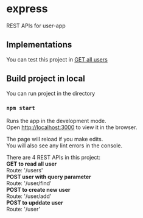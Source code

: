 # express

REST APIs for user-app

## Implementations

You can test this project in [GET all users](https://danhhoang-express-app.herokuapp.com/users)

## Build project in local

You can run project in the directory

### `npm start`

Runs the app in the development mode.\
Open [http://localhost:3000](http://localhost:3000) to view it in the browser.
 
The page will reload if you make edits.\
You will also see any lint errors in the console.

There are 4 REST APIs in this project:\
**GET to read all user**\
   Route: '/users'\
**POST user with query parameter**\
   Route: '/user/find'\
**POST to create new user**\
   Route: '/user/add'\
**POST to upddate user**\
   Route: '/user'
